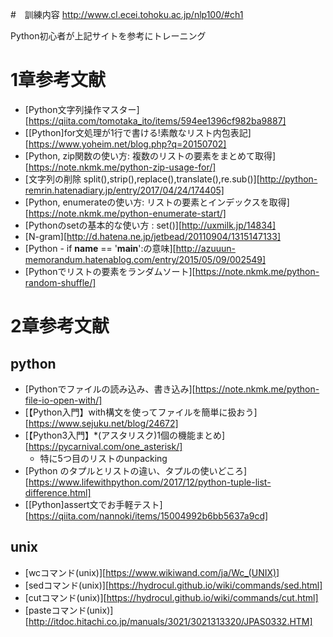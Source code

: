 #　訓練内容
http://www.cl.ecei.tohoku.ac.jp/nlp100/#ch1

Python初心者が上記サイトを参考にトレーニング

# 1章参考文献
- [Python文字列操作マスター][https://qiita.com/tomotaka_ito/items/594ee1396cf982ba9887]
- [[Python]for文処理が1行で書ける!素敵なリスト内包表記][https://www.yoheim.net/blog.php?q=20150702]
- [Python, zip関数の使い方: 複数のリストの要素をまとめて取得][https://note.nkmk.me/python-zip-usage-for/]
- [文字列の削除 split(),strip(),replace(),translate(),re.sub()][http://python-remrin.hatenadiary.jp/entry/2017/04/24/174405]
- [Python, enumerateの使い方: リストの要素とインデックスを取得][https://note.nkmk.me/python-enumerate-start/]
- [Pythonのsetの基本的な使い方 : set()][http://uxmilk.jp/14834]
- [N-gram][http://d.hatena.ne.jp/jetbead/20110904/1315147133]
- [Python - if __name__ == '__main__':の意味][http://azuuun-memorandum.hatenablog.com/entry/2015/05/09/002549]
- [Pythonでリストの要素をランダムソート][https://note.nkmk.me/python-random-shuffle/]

# 2章参考文献
## python
- [Pythonでファイルの読み込み、書き込み][https://note.nkmk.me/python-file-io-open-with/]
- [【Python入門】with構文を使ってファイルを簡単に扱おう][https://www.sejuku.net/blog/24672]
- [【Python3入門】*(アスタリスク)1個の機能まとめ][https://pycarnival.com/one_asterisk/]
    - 特に5つ目のリストのunpacking 
- [Python のタプルとリストの違い、タプルの使いどころ][https://www.lifewithpython.com/2017/12/python-tuple-list-difference.html]
- [[Python]assert文でお手軽テスト][https://qiita.com/nannoki/items/15004992b6bb5637a9cd]

## unix
- [wcコマンド(unix)][https://www.wikiwand.com/ja/Wc_(UNIX)]
- [sedコマンド(unix)][https://hydrocul.github.io/wiki/commands/sed.html]
- [cutコマンド(unix)][https://hydrocul.github.io/wiki/commands/cut.html]
- [pasteコマンド(unix)][http://itdoc.hitachi.co.jp/manuals/3021/3021313320/JPAS0332.HTM]